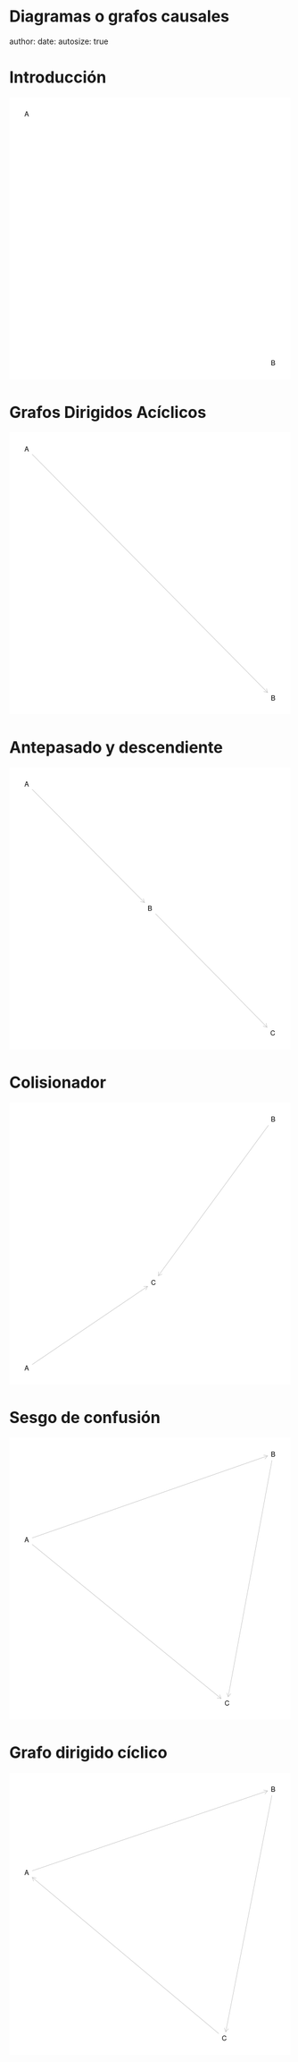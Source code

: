 Diagramas o grafos causales
========================================================
author: 
date: 
autosize: true



Introducción
========================================================

![plot of chunk g1](grafos1_presentacion.Rmd-figure/g1-1.png)

Grafos Dirigidos Acíclicos
========================================================

![plot of chunk g2](grafos1_presentacion.Rmd-figure/g2-1.png)

Antepasado y descendiente
========================================================

![plot of chunk g3](grafos1_presentacion.Rmd-figure/g3-1.png)

Colisionador
========================================================

![plot of chunk g4](grafos1_presentacion.Rmd-figure/g4-1.png)

Sesgo de confusión
========================================================

![plot of chunk g5](grafos1_presentacion.Rmd-figure/g5-1.png)

Grafo dirigido cíclico
========================================================

![plot of chunk g6](grafos1_presentacion.Rmd-figure/g6-1.png)
